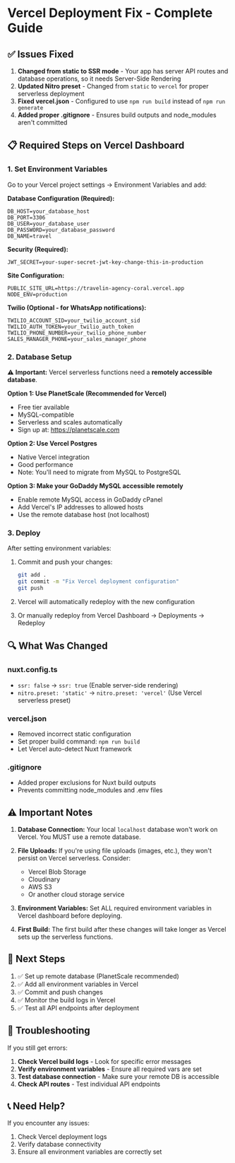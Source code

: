 # Vercel Deployment Fix - Complete Guide

## ✅ Issues Fixed

1. **Changed from static to SSR mode** - Your app has server API routes and database operations, so it needs Server-Side Rendering
2. **Updated Nitro preset** - Changed from `static` to `vercel` for proper serverless deployment
3. **Fixed vercel.json** - Configured to use `npm run build` instead of `npm run generate`
4. **Added proper .gitignore** - Ensures build outputs and node_modules aren't committed

## 📋 Required Steps on Vercel Dashboard

### 1. Set Environment Variables

Go to your Vercel project settings → Environment Variables and add:

**Database Configuration (Required):**
```
DB_HOST=your_database_host
DB_PORT=3306
DB_USER=your_database_user
DB_PASSWORD=your_database_password
DB_NAME=travel
```

**Security (Required):**
```
JWT_SECRET=your-super-secret-jwt-key-change-this-in-production
```

**Site Configuration:**
```
PUBLIC_SITE_URL=https://travelin-agency-coral.vercel.app
NODE_ENV=production
```

**Twilio (Optional - for WhatsApp notifications):**
```
TWILIO_ACCOUNT_SID=your_twilio_account_sid
TWILIO_AUTH_TOKEN=your_twilio_auth_token
TWILIO_PHONE_NUMBER=your_twilio_phone_number
SALES_MANAGER_PHONE=your_sales_manager_phone
```

### 2. Database Setup

⚠️ **Important:** Vercel serverless functions need a **remotely accessible database**.

**Option 1: Use PlanetScale (Recommended for Vercel)**
- Free tier available
- MySQL-compatible
- Serverless and scales automatically
- Sign up at: https://planetscale.com

**Option 2: Use Vercel Postgres**
- Native Vercel integration
- Good performance
- Note: You'll need to migrate from MySQL to PostgreSQL

**Option 3: Make your GoDaddy MySQL accessible remotely**
- Enable remote MySQL access in GoDaddy cPanel
- Add Vercel's IP addresses to allowed hosts
- Use the remote database host (not localhost)

### 3. Deploy

After setting environment variables:

1. Commit and push your changes:
   ```bash
   git add .
   git commit -m "Fix Vercel deployment configuration"
   git push
   ```

2. Vercel will automatically redeploy with the new configuration

3. Or manually redeploy from Vercel Dashboard → Deployments → Redeploy

## 🔍 What Was Changed

### nuxt.config.ts
- `ssr: false` → `ssr: true` (Enable server-side rendering)
- `nitro.preset: 'static'` → `nitro.preset: 'vercel'` (Use Vercel serverless preset)

### vercel.json
- Removed incorrect static configuration
- Set proper build command: `npm run build`
- Let Vercel auto-detect Nuxt framework

### .gitignore
- Added proper exclusions for Nuxt build outputs
- Prevents committing node_modules and .env files

## ⚠️ Important Notes

1. **Database Connection:** Your local `localhost` database won't work on Vercel. You MUST use a remote database.

2. **File Uploads:** If you're using file uploads (images, etc.), they won't persist on Vercel serverless. Consider:
   - Vercel Blob Storage
   - Cloudinary
   - AWS S3
   - Or another cloud storage service

3. **Environment Variables:** Set ALL required environment variables in Vercel dashboard before deploying.

4. **First Build:** The first build after these changes will take longer as Vercel sets up the serverless functions.

## 🚀 Next Steps

1. ✅ Set up remote database (PlanetScale recommended)
2. ✅ Add all environment variables in Vercel
3. ✅ Commit and push changes
4. ✅ Monitor the build logs in Vercel
5. ✅ Test all API endpoints after deployment

## 🐛 Troubleshooting

If you still get errors:

1. **Check Vercel build logs** - Look for specific error messages
2. **Verify environment variables** - Ensure all required vars are set
3. **Test database connection** - Make sure your remote DB is accessible
4. **Check API routes** - Test individual API endpoints

## 📞 Need Help?

If you encounter any issues:
1. Check Vercel deployment logs
2. Verify database connectivity
3. Ensure all environment variables are correctly set

